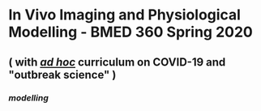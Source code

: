 # In Vivo Imaging and Physiological Modelling - BMED 360 Spring 2020

## ( with [_ad hoc_](./outbreak-science/README.md) curriculum on COVID-19 and "outbreak science" )

### _modelling_
